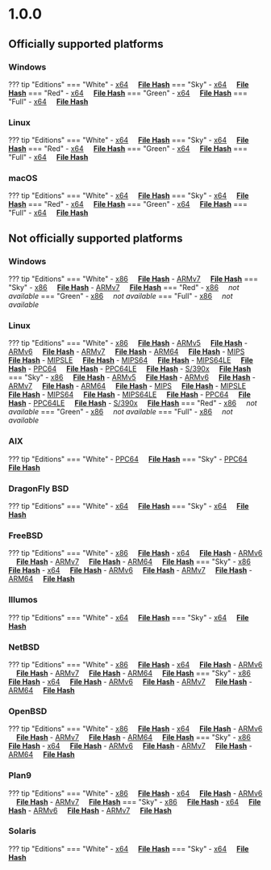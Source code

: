 # 1.0.0

## Officially supported platforms

### Windows

??? tip "Editions"
    === "White"
        - [x64](../../dl/1.0.0/white/windows/dixer_amd64.exe) &nbsp;&nbsp;&nbsp; **<a href="../../dl/?info=1.0.0/white/windows/dixer_amd64.exe" target="_blank">File Hash</a>**
    === "Sky"
        - [x64](../../dl/1.0.0/sky/windows/dixer_amd64.exe) &nbsp;&nbsp;&nbsp; **<a href="../../dl/?info=1.0.0/sky/windows/dixer_amd64.exe" target="_blank">File Hash</a>**
    === "Red"
        - [x64](../../dl/1.0.0/red/windows/dixer_amd64.exe) &nbsp;&nbsp;&nbsp; **<a href="../../dl/?info=1.0.0/red/windows/dixer_amd64.exe" target="_blank">File Hash</a>**
    === "Green"
        - [x64](../../dl/1.0.0/green/windows/dixer_amd64.exe) &nbsp;&nbsp;&nbsp; **<a href="../../dl/?info=1.0.0/green/windows/dixer_amd64.exe" target="_blank">File Hash</a>**
    === "Full"
        - [x64](../../dl/1.0.0/full/windows/dixer_amd64.exe) &nbsp;&nbsp;&nbsp; **<a href="../../dl/?info=1.0.0/full/windows/dixer_amd64.exe" target="_blank">File Hash</a>**

### Linux

??? tip "Editions"
    === "White"
        - [x64](../../dl/1.0.0/white/linux/dixer_amd64) &nbsp;&nbsp;&nbsp; **<a href="../../dl/?info=1.0.0/white/linux/dixer_amd64" target="_blank">File Hash</a>**
    === "Sky"
        - [x64](../../dl/1.0.0/sky/linux/dixer_amd64) &nbsp;&nbsp;&nbsp; **<a href="../../dl/?info=1.0.0/sky/linux/dixer_amd64" target="_blank">File Hash</a>**
    === "Red"
        - [x64](../../dl/1.0.0/red/linux/dixer_amd64) &nbsp;&nbsp;&nbsp; **<a href="../../dl/?info=1.0.0/red/linux/dixer_amd64" target="_blank">File Hash</a>**
    === "Green"
        - [x64](../../dl/1.0.0/green/linux/dixer_amd64) &nbsp;&nbsp;&nbsp; **<a href="../../dl/?info=1.0.0/green/linux/dixer_amd64" target="_blank">File Hash</a>**
    === "Full"
        - [x64](../../dl/1.0.0/full/linux/dixer_amd64) &nbsp;&nbsp;&nbsp; **<a href="../../dl/?info=1.0.0/full/linux/dixer_amd64" target="_blank">File Hash</a>**

### macOS

??? tip "Editions"
    === "White"
        - [x64](../../dl/1.0.0/white/darwin/dixer_amd64) &nbsp;&nbsp;&nbsp; **<a href="../../dl/?info=1.0.0/white/darwin/dixer_amd64" target="_blank">File Hash</a>**
    === "Sky"
        - [x64](../../dl/1.0.0/sky/darwin/dixer_amd64) &nbsp;&nbsp;&nbsp; **<a href="../../dl/?info=1.0.0/sky/darwin/dixer_amd64" target="_blank">File Hash</a>**
    === "Red"
        - [x64](../../dl/1.0.0/red/darwin/dixer_amd64) &nbsp;&nbsp;&nbsp; **<a href="../../dl/?info=1.0.0/red/darwin/dixer_amd64" target="_blank">File Hash</a>**
    === "Green"
        - [x64](../../dl/1.0.0/green/darwin/dixer_amd64) &nbsp;&nbsp;&nbsp; **<a href="../../dl/?info=1.0.0/green/darwin/dixer_amd64" target="_blank">File Hash</a>**
    === "Full"
        - [x64](../../dl/1.0.0/full/darwin/dixer_amd64) &nbsp;&nbsp;&nbsp; **<a href="../../dl/?info=1.0.0/full/darwin/dixer_amd64" target="_blank">File Hash</a>**

## Not officially supported platforms

### Windows

??? tip "Editions"
    === "White"
        - [x86](../../dl/1.0.0/white/windows/dixer_386.exe) &nbsp;&nbsp;&nbsp; **<a href="../../dl/?info=1.0.0/white/windows/dixer_386.exe" target="_blank">File Hash</a>**
        - [ARMv7](../../dl/1.0.0/white/windows/dixer_armV7.exe) &nbsp;&nbsp;&nbsp; **<a href="../../dl/?info=1.0.0/white/windows/dixer_armV7.exe" target="_blank">File Hash</a>**
    === "Sky"
        - [x86](../../dl/1.0.0/sky/windows/dixer_386.exe) &nbsp;&nbsp;&nbsp; **<a href="../../dl/?info=1.0.0/sky/windows/dixer_386.exe" target="_blank">File Hash</a>**
        - [ARMv7](../../dl/1.0.0/white/windows/dixer_armV7.exe) &nbsp;&nbsp;&nbsp; **<a href="../../dl/?info=1.0.0/sky/windows/dixer_armV7.exe" target="_blank">File Hash</a>**
    === "Red"
        - [x86](../../dl/1.0.0/red/windows/dixer_386.exe) &nbsp;&nbsp;&nbsp; *not available*
    === "Green"
        - [x86](../../dl/1.0.0/green/windows/dixer_386.exe) &nbsp;&nbsp;&nbsp; *not available*
    === "Full"
        - [x86](../../dl/1.0.0/full/windows/dixer_386.exe) &nbsp;&nbsp;&nbsp; *not available*

### Linux

??? tip "Editions"
    === "White"
        - [x86](../../dl/1.0.0/white/linux/dixer_386) &nbsp;&nbsp;&nbsp; **<a href="../../dl/?info=1.0.0/white/linux/dixer_386" target="_blank">File Hash</a>**
        - [ARMv5](../../dl/1.0.0/white/linux/dixer_armV5) &nbsp;&nbsp;&nbsp; **<a href="../../dl/?info=1.0.0/white/linux/dixer_armV5" target="_blank">File Hash</a>**
        - [ARMv6](../../dl/1.0.0/white/linux/dixer_armV6) &nbsp;&nbsp;&nbsp; **<a href="../../dl/?info=1.0.0/white/linux/dixer_armV6" target="_blank">File Hash</a>**
        - [ARMv7](../../dl/1.0.0/white/linux/dixer_armV7) &nbsp;&nbsp;&nbsp; **<a href="../../dl/?info=1.0.0/white/linux/dixer_armV7" target="_blank">File Hash</a>**
        - [ARM64](../../dl/1.0.0/white/linux/dixer_arm64) &nbsp;&nbsp;&nbsp; **<a href="../../dl/?info=1.0.0/white/linux/dixer_arm64" target="_blank">File Hash</a>**
        - [MIPS](../../dl/1.0.0/white/linux/dixer_mips) &nbsp;&nbsp;&nbsp; **<a href="../../dl/?info=1.0.0/white/linux/dixer_mips" target="_blank">File Hash</a>**
        - [MIPSLE](../../dl/1.0.0/white/linux/dixer_mipsle) &nbsp;&nbsp;&nbsp; **<a href="../../dl/?info=1.0.0/white/linux/dixer_mipsle" target="_blank">File Hash</a>**
        - [MIPS64](../../dl/1.0.0/white/linux/dixer_mips64) &nbsp;&nbsp;&nbsp; **<a href="../../dl/?info=1.0.0/white/linux/dixer_mips64" target="_blank">File Hash</a>**
        - [MIPS64LE](../../dl/1.0.0/white/linux/dixer_mips64le) &nbsp;&nbsp;&nbsp; **<a href="../../dl/?info=1.0.0/white/linux/dixer_mips64le" target="_blank">File Hash</a>**
        - [PPC64](../../dl/1.0.0/white/linux/dixer_ppc64) &nbsp;&nbsp;&nbsp; **<a href="../../dl/?info=1.0.0/white/linux/dixer_ppc64" target="_blank">File Hash</a>**
        - [PPC64LE](../../dl/1.0.0/white/linux/dixer_ppc64le) &nbsp;&nbsp;&nbsp; **<a href="../../dl/?info=1.0.0/white/linux/dixer_ppc64le" target="_blank">File Hash</a>**
        - [S/390x](../../dl/1.0.0/white/linux/dixer_s390x) &nbsp;&nbsp;&nbsp; **<a href="../../dl/?info=1.0.0/white/linux/dixer_s390x" target="_blank">File Hash</a>**
    === "Sky"
        - [x86](../../dl/1.0.0/sky/linux/dixer_386) &nbsp;&nbsp;&nbsp; **<a href="../../dl/?info=1.0.0/sky/linux/dixer_386" target="_blank">File Hash</a>**
        - [ARMv5](../../dl/1.0.0/sky/linux/dixer_armV5) &nbsp;&nbsp;&nbsp; **<a href="../../dl/?info=1.0.0/sky/linux/dixer_armV5" target="_blank">File Hash</a>**
        - [ARMv6](../../dl/1.0.0/sky/linux/dixer_armV6) &nbsp;&nbsp;&nbsp; **<a href="../../dl/?info=1.0.0/sky/linux/dixer_armV6" target="_blank">File Hash</a>**
        - [ARMv7](../../dl/1.0.0/sky/linux/dixer_armV7) &nbsp;&nbsp;&nbsp; **<a href="../../dl/?info=1.0.0/sky/linux/dixer_armV7" target="_blank">File Hash</a>**
        - [ARM64](../../dl/1.0.0/sky/linux/dixer_arm64) &nbsp;&nbsp;&nbsp; **<a href="../../dl/?info=1.0.0/sky/linux/dixer_arm64" target="_blank">File Hash</a>**
        - [MIPS](../../dl/1.0.0/sky/linux/dixer_mips) &nbsp;&nbsp;&nbsp; **<a href="../../dl/?info=1.0.0/sky/linux/dixer_mips" target="_blank">File Hash</a>**
        - [MIPSLE](../../dl/1.0.0/sky/linux/dixer_mipsle) &nbsp;&nbsp;&nbsp; **<a href="../../dl/?info=1.0.0/sky/linux/dixer_mipsle" target="_blank">File Hash</a>**
        - [MIPS64](../../dl/1.0.0/sky/linux/dixer_mips64) &nbsp;&nbsp;&nbsp; **<a href="../../dl/?info=1.0.0/sky/linux/dixer_mips64" target="_blank">File Hash</a>**
        - [MIPS64LE](../../dl/1.0.0/sky/linux/dixer_mips64le) &nbsp;&nbsp;&nbsp; **<a href="../../dl/?info=1.0.0/sky/linux/dixer_mips64le" target="_blank">File Hash</a>**
        - [PPC64](../../dl/1.0.0/sky/linux/dixer_ppc64) &nbsp;&nbsp;&nbsp; **<a href="../../dl/?info=1.0.0/sky/linux/dixer_ppc64" target="_blank">File Hash</a>**
        - [PPC64LE](../../dl/1.0.0/sky/linux/dixer_ppc64le) &nbsp;&nbsp;&nbsp; **<a href="../../dl/?info=1.0.0/sky/linux/dixer_ppc64le" target="_blank">File Hash</a>**
        - [S/390x](../../dl/1.0.0/sky/linux/dixer_s390x) &nbsp;&nbsp;&nbsp; **<a href="../../dl/?info=1.0.0/sky/linux/dixer_s390x" target="_blank">File Hash</a>**
    === "Red"
        - [x86](../../dl/1.0.0/red/linux/dixer_386) &nbsp;&nbsp;&nbsp; *not available*
    === "Green"
        - [x86](../../dl/1.0.0/green/linux/dixer_386) &nbsp;&nbsp;&nbsp; *not available*
    === "Full"
        - [x86](../../dl/1.0.0/full/linux/dixer_386) &nbsp;&nbsp;&nbsp; *not available*

### AIX

??? tip "Editions"
    === "White"
        - [PPC64](../../dl/1.0.0/white/aix/dixer_ppc64) &nbsp;&nbsp;&nbsp; **<a href="../../dl/?info=1.0.0/white/aix/dixer_ppc64" target="_blank">File Hash</a>**
    === "Sky"
        - [PPC64](../../dl/1.0.0/sky/aix/dixer_ppc64) &nbsp;&nbsp;&nbsp; **<a href="../../dl/?info=1.0.0/sky/aix/dixer_ppc64" target="_blank">File Hash</a>**

### DragonFly BSD

??? tip "Editions"
    === "White"
        - [x64](../../dl/1.0.0/white/dragonfly/dixer_amd64) &nbsp;&nbsp;&nbsp; **<a href="../../dl/?info=1.0.0/white/dragonfly/dixer_amd64" target="_blank">File Hash</a>**
    === "Sky"
        - [x64](../../dl/1.0.0/sky/dragonfly/dixer_amd64) &nbsp;&nbsp;&nbsp; **<a href="../../dl/?info=1.0.0/sky/dragonfly/dixer_amd64" target="_blank">File Hash</a>**

### FreeBSD

??? tip "Editions"
    === "White"
        - [x86](../../dl/1.0.0/white/freebsd/dixer_386) &nbsp;&nbsp;&nbsp; **<a href="../../dl/?info=1.0.0/white/freebsd/dixer_386" target="_blank">File Hash</a>**
        - [x64](../../dl/1.0.0/white/freebsd/dixer_amd64) &nbsp;&nbsp;&nbsp; **<a href="../../dl/?info=1.0.0/white/freebsd/dixer_amd64" target="_blank">File Hash</a>**
        - [ARMv6](../../dl/1.0.0/white/freebsd/dixer_armV6) &nbsp;&nbsp;&nbsp; **<a href="../../dl/?info=1.0.0/white/freebsd/dixer_armV6" target="_blank">File Hash</a>**
        - [ARMv7](../../dl/1.0.0/white/freebsd/dixer_armV7) &nbsp;&nbsp;&nbsp; **<a href="../../dl/?info=1.0.0/white/freebsd/dixer_armV7" target="_blank">File Hash</a>**
        - [ARM64](../../dl/1.0.0/white/freebsd/dixer_arm64) &nbsp;&nbsp;&nbsp; **<a href="../../dl/?info=1.0.0/white/freebsd/dixer_arm64" target="_blank">File Hash</a>**
    === "Sky"
        - [x86](../../dl/1.0.0/sky/freebsd/dixer_386) &nbsp;&nbsp;&nbsp; **<a href="../../dl/?info=1.0.0/sky/freebsd/dixer_386" target="_blank">File Hash</a>**
        - [x64](../../dl/1.0.0/sky/freebsd/dixer_amd64) &nbsp;&nbsp;&nbsp; **<a href="../../dl/?info=1.0.0/sky/freebsd/dixer_amd64" target="_blank">File Hash</a>**
        - [ARMv6](../../dl/1.0.0/sky/freebsd/dixer_armV6) &nbsp;&nbsp;&nbsp; **<a href="../../dl/?info=1.0.0/sky/freebsd/dixer_armV6" target="_blank">File Hash</a>**
        - [ARMv7](../../dl/1.0.0/sky/freebsd/dixer_armV7) &nbsp;&nbsp;&nbsp; **<a href="../../dl/?info=1.0.0/sky/freebsd/dixer_armV7" target="_blank">File Hash</a>**
        - [ARM64](../../dl/1.0.0/sky/freebsd/dixer_arm64) &nbsp;&nbsp;&nbsp; **<a href="../../dl/?info=1.0.0/sky/freebsd/dixer_arm64" target="_blank">File Hash</a>**

### Illumos

??? tip "Editions"
    === "White"
        - [x64](../../dl/1.0.0/white/illumos/dixer_amd64) &nbsp;&nbsp;&nbsp; **<a href="../../dl/?info=1.0.0/white/illumos/dixer_amd64" target="_blank">File Hash</a>**
    === "Sky"
        - [x64](../../dl/1.0.0/sky/illumos/dixer_amd64) &nbsp;&nbsp;&nbsp; **<a href="../../dl/?info=1.0.0/sky/illumos/dixer_amd64" target="_blank">File Hash</a>**

### NetBSD

??? tip "Editions"
    === "White"
        - [x86](../../dl/1.0.0/white/netbsd/dixer_386) &nbsp;&nbsp;&nbsp; **<a href="../../dl/?info=1.0.0/white/netbsd/dixer_386" target="_blank">File Hash</a>**
        - [x64](../../dl/1.0.0/white/netbsd/dixer_amd64) &nbsp;&nbsp;&nbsp; **<a href="../../dl/?info=1.0.0/white/netbsd/dixer_amd64" target="_blank">File Hash</a>**
        - [ARMv6](../../dl/1.0.0/white/netbsd/dixer_armV6) &nbsp;&nbsp;&nbsp; **<a href="../../dl/?info=1.0.0/white/netbsd/dixer_armV6" target="_blank">File Hash</a>**
        - [ARMv7](../../dl/1.0.0/white/netbsd/dixer_armV7) &nbsp;&nbsp;&nbsp; **<a href="../../dl/?info=1.0.0/white/netbsd/dixer_armV7" target="_blank">File Hash</a>**
        - [ARM64](../../dl/1.0.0/white/netbsd/dixer_arm64) &nbsp;&nbsp;&nbsp; **<a href="../../dl/?info=1.0.0/white/netbsd/dixer_arm64" target="_blank">File Hash</a>**
    === "Sky"
        - [x86](../../dl/1.0.0/sky/netbsd/dixer_386) &nbsp;&nbsp;&nbsp; **<a href="../../dl/?info=1.0.0/sky/netbsd/dixer_386" target="_blank">File Hash</a>**
        - [x64](../../dl/1.0.0/sky/netbsd/dixer_amd64) &nbsp;&nbsp;&nbsp; **<a href="../../dl/?info=1.0.0/sky/netbsd/dixer_amd64" target="_blank">File Hash</a>**
        - [ARMv6](../../dl/1.0.0/sky/netbsd/dixer_armV6) &nbsp;&nbsp;&nbsp; **<a href="../../dl/?info=1.0.0/sky/netbsd/dixer_armV6" target="_blank">File Hash</a>**
        - [ARMv7](../../dl/1.0.0/sky/netbsd/dixer_armV7) &nbsp;&nbsp;&nbsp; **<a href="../../dl/?info=1.0.0/sky/netbsd/dixer_armV7" target="_blank">File Hash</a>**
        - [ARM64](../../dl/1.0.0/sky/netbsd/dixer_arm64) &nbsp;&nbsp;&nbsp; **<a href="../../dl/?info=1.0.0/sky/netbsd/dixer_arm64" target="_blank">File Hash</a>**

### OpenBSD

??? tip "Editions"
    === "White"
        - [x86](../../dl/1.0.0/white/openbsd/dixer_386) &nbsp;&nbsp;&nbsp; **<a href="../../dl/?info=1.0.0/white/openbsd/dixer_386" target="_blank">File Hash</a>**
        - [x64](../../dl/1.0.0/white/openbsd/dixer_amd64) &nbsp;&nbsp;&nbsp; **<a href="../../dl/?info=1.0.0/white/openbsd/dixer_amd64" target="_blank">File Hash</a>**
        - [ARMv6](../../dl/1.0.0/white/openbsd/dixer_armV6) &nbsp;&nbsp;&nbsp; **<a href="../../dl/?info=1.0.0/white/openbsd/dixer_armV6" target="_blank">File Hash</a>**
        - [ARMv7](../../dl/1.0.0/white/openbsd/dixer_armV7) &nbsp;&nbsp;&nbsp; **<a href="../../dl/?info=1.0.0/white/openbsd/dixer_armV7" target="_blank">File Hash</a>**
        - [ARM64](../../dl/1.0.0/white/openbsd/dixer_arm64) &nbsp;&nbsp;&nbsp; **<a href="../../dl/?info=1.0.0/white/openbsd/dixer_arm64" target="_blank">File Hash</a>**
    === "Sky"
        - [x86](../../dl/1.0.0/sky/openbsd/dixer_386) &nbsp;&nbsp;&nbsp; **<a href="../../dl/?info=1.0.0/sky/openbsd/dixer_386" target="_blank">File Hash</a>**
        - [x64](../../dl/1.0.0/sky/openbsd/dixer_amd64) &nbsp;&nbsp;&nbsp; **<a href="../../dl/?info=1.0.0/sky/openbsd/dixer_amd64" target="_blank">File Hash</a>**
        - [ARMv6](../../dl/1.0.0/sky/openbsd/dixer_armV6) &nbsp;&nbsp;&nbsp; **<a href="../../dl/?info=1.0.0/sky/openbsd/dixer_armV6" target="_blank">File Hash</a>**
        - [ARMv7](../../dl/1.0.0/sky/openbsd/dixer_armV7) &nbsp;&nbsp;&nbsp; **<a href="../../dl/?info=1.0.0/sky/openbsd/dixer_armV7" target="_blank">File Hash</a>**
        - [ARM64](../../dl/1.0.0/sky/openbsd/dixer_arm64) &nbsp;&nbsp;&nbsp; **<a href="../../dl/?info=1.0.0/sky/openbsd/dixer_arm64" target="_blank">File Hash</a>**

### Plan9

??? tip "Editions"
    === "White"
        - [x86](../../dl/1.0.0/white/plan9/dixer_386) &nbsp;&nbsp;&nbsp; **<a href="../../dl/?info=1.0.0/white/plan9/dixer_386" target="_blank">File Hash</a>**
        - [x64](../../dl/1.0.0/white/plan9/dixer_amd64) &nbsp;&nbsp;&nbsp; **<a href="../../dl/?info=1.0.0/white/plan9/dixer_amd64" target="_blank">File Hash</a>**
        - [ARMv6](../../dl/1.0.0/white/plan9/dixer_armV6) &nbsp;&nbsp;&nbsp; **<a href="../../dl/?info=1.0.0/white/plan9/dixer_armV6" target="_blank">File Hash</a>**
        - [ARMv7](../../dl/1.0.0/white/plan9/dixer_armV7) &nbsp;&nbsp;&nbsp; **<a href="../../dl/?info=1.0.0/white/plan9/dixer_armV7" target="_blank">File Hash</a>**
    === "Sky"
        - [x86](../../dl/1.0.0/sky/plan9/dixer_386) &nbsp;&nbsp;&nbsp; **<a href="../../dl/?info=1.0.0/sky/plan9/dixer_386" target="_blank">File Hash</a>**
        - [x64](../../dl/1.0.0/sky/plan9/dixer_amd64) &nbsp;&nbsp;&nbsp; **<a href="../../dl/?info=1.0.0/sky/plan9/dixer_amd64" target="_blank">File Hash</a>**
        - [ARMv6](../../dl/1.0.0/sky/plan9/dixer_armV6) &nbsp;&nbsp;&nbsp; **<a href="../../dl/?info=1.0.0/sky/plan9/dixer_armV6" target="_blank">File Hash</a>**
        - [ARMv7](../../dl/1.0.0/sky/plan9/dixer_armV7) &nbsp;&nbsp;&nbsp; **<a href="../../dl/?info=1.0.0/sky/plan9/dixer_armV7" target="_blank">File Hash</a>**

### Solaris

??? tip "Editions"
    === "White"
        - [x64](../../dl/1.0.0/white/solaris/dixer_amd64) &nbsp;&nbsp;&nbsp; **<a href="../../dl/?info=1.0.0/white/solaris/dixer_amd64" target="_blank">File Hash</a>**
    === "Sky"
        - [x64](../../dl/1.0.0/sky/solaris/dixer_amd64) &nbsp;&nbsp;&nbsp; **<a href="../../dl/?info=1.0.0/sky/solaris/dixer_amd64" target="_blank">File Hash</a>**

